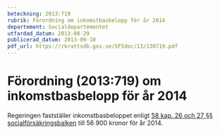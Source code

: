 ```yaml
---
beteckning: 2013:719
rubrik: Förordning om inkomstbasbelopp för år 2014
departement: Socialdepartementet
utfardad_datum: 2013-08-29
publicerad_datum: 2013-09-10
pdf_url: https://rkrattsdb.gov.se/SFSdoc/13/130719.pdf
---
```


# Förordning (2013:719) om inkomstbasbelopp för år 2014

Regeringen fastställer inkomstbasbeloppet enligt [58 kap. 26 och 27 §§ socialförsäkringsbalken](https://selex.se/eli/sfs/2010/110#kap58.26) till 56 900 kronor för år 2014.